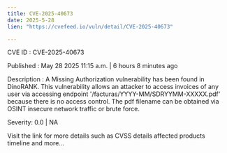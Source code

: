 ```yaml
---
title: CVE-2025-40673
date: 2025-5-28
lien: "https://cvefeed.io/vuln/detail/CVE-2025-40673"

---
```


CVE ID : CVE-2025-40673

Published :  May 28
2025
11:15 a.m. | 6 hours
8 minutes ago

Description : A Missing Authorization vulnerability has been found in DinoRANK. This 
vulnerability allows an attacker to access invoices of any user via 
accessing endpoint '/facturas/YYYY-MM/SDRYYMM-XXXXX.pdf' because there 
is no access control. The pdf filename can be obtained via OSINT
insecure network traffic or brute force.

Severity: 0.0 | NA

Visit the link for more details
such as CVSS details
affected products
timeline
and more...
